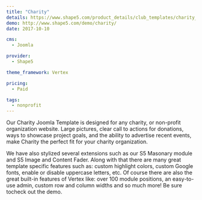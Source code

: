 ```yaml
---
title: "Charity"
details: https://www.shape5.com/product_details/club_templates/charity_-_club_template.html
demo: http://www.shape5.com/demo/charity/
date: 2017-10-10

cms: 
  - Joomla

provider:
  - Shape5

theme_framework: Vertex

pricing:
  - Paid

tags:
  - nonprofit
---
```


Our Charity Joomla Template is designed for any charity, or non-profit organization website. Large pictures, clear call to actions for donations, ways to showcase project goals, and the ability to advertise recent events, make Charity the perfect fit for your charity organization.

We have also stylized several extensions such as our S5 Masonary module and S5 Image and Content Fader. Along with that there are many great template specific features such as: custom highlight colors, custom Google fonts, enable or disable uppercase letters, etc. Of course there are also the great built-in features of Vertex like: over 100 module positions, an easy-to-use admin, custom row and column widths and so much more! Be sure tocheck out the demo.
